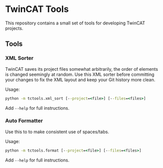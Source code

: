 # TwinCAT Tools

This repository contains a small set of tools for developing TwinCAT projects.

## Tools

### XML Sorter

TwinCAT saves its project files somewhat arbitrarily, the order of elements is changed seemingly at random.
Use this XML sorter before committing your changes to fix the XML layout and keep your Git history more clean.

Usage:

```cmd
python -m tctools.xml_sort [--project=<file>] [--files=<files>]
```

Add `--help` for full instructions.

### Auto Formatter

Use this to to make consistent use of spaces/tabs.

Usage:

```cmd
python -m tctools.format [--project=<file>] [--files=<files>]
```

Add `--help` for full instructions.
